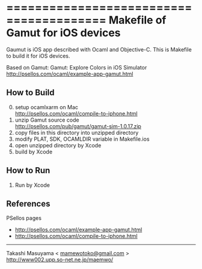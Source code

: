 ========================================
Makefile of Gamut for iOS devices
========================================

Gaumut is iOS app described with Ocaml and Objective-C.
This is Makefile to build it for iOS devices.

Based on Gamut: Gamut: Explore Colors in iOS Simulator  
http://psellos.com/ocaml/example-app-gamut.html

How to Build
------------
0. setup ocamlxarm on Mac  
  http://psellos.com/ocaml/compile-to-iphone.html
1. unzip Gamut source code  
  http://psellos.com/pub/gamut/gamut-sim-1.0.17.zip
2. copy files in this directory into unzipped directory
3. modify PLAT, SDK, OCAMLDIR variable in Makefile.ios
4. open unzipped directory by Xcode
5. build by Xcode

How to Run
----------
1. Run by Xcode

References
----------
PSellos pages
- http://psellos.com/ocaml/example-app-gamut.html
- http://psellos.com/ocaml/compile-to-iphone.html

----
Takashi Masuyama < mamewotoko@gmail.com >  
http://www002.upp.so-net.ne.jp/maemwo/
